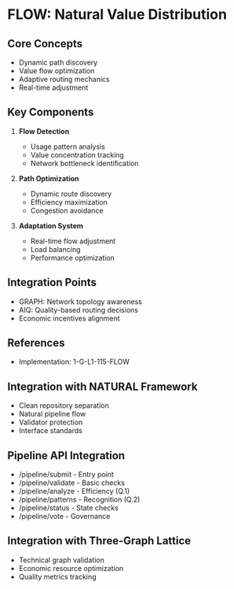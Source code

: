# FLOW: Natural Value Distribution

## Core Concepts
- Dynamic path discovery
- Value flow optimization
- Adaptive routing mechanics
- Real-time adjustment

## Key Components
1. **Flow Detection**
   - Usage pattern analysis
   - Value concentration tracking
   - Network bottleneck identification

2. **Path Optimization**
   - Dynamic route discovery
   - Efficiency maximization
   - Congestion avoidance

3. **Adaptation System**
   - Real-time flow adjustment
   - Load balancing
   - Performance optimization

## Integration Points
- GRAPH: Network topology awareness
- AIQ: Quality-based routing decisions
- Economic incentives alignment

## References
- Implementation: 1-G-L1-115-FLOW


## Integration with NATURAL Framework
- Clean repository separation
- Natural pipeline flow
- Validator protection
- Interface standards

## Pipeline API Integration
- /pipeline/submit - Entry point
- /pipeline/validate - Basic checks
- /pipeline/analyze - Efficiency (Q.1)
- /pipeline/patterns - Recognition (Q.2)
- /pipeline/status - State checks
- /pipeline/vote - Governance

## Integration with Three-Graph Lattice
- Technical graph validation
- Economic resource optimization
- Quality metrics tracking